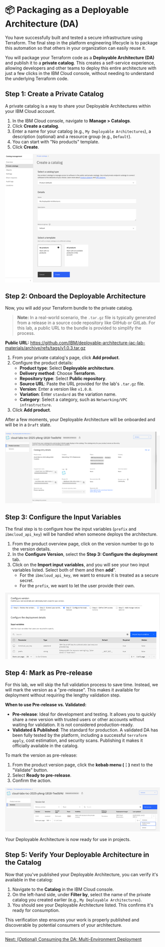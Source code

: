 # 📦 Packaging as a Deployable Architecture (DA)

You have successfully built and tested a secure infrastructure using Terraform. The final step in the platform engineering lifecycle is to package this automation so that others in your organization can easily reuse it.

You will package your Terraform code as a **Deployable Architecture (DA)** and publish it to a **private catalog**. This creates a self-service experience, allowing developers and other teams to deploy this entire architecture with just a few clicks in the IBM Cloud console, without needing to understand the underlying Terraform code.

## Step 1: Create a Private Catalog

A private catalog is a way to share your Deployable Architectures within your IBM Cloud account.

1. In the IBM Cloud console, navigate to **Manage > Catalogs**.
2. Click **Create a catalog**.
3. Enter a name for your catalog (e.g., `My Deployable Architectures`), a description (optional) and a resource group (e.g., `Default`).
4. You can start with "No products" template.
5. Click **Create**.

![Create Private Catalog](images/create-private-catalog.png)

## Step 2: Onboard the Deployable Architecture

Now, you will add your Terraform bundle to the private catalog.

> **Note:** In a real-world scenario, the `.tar.gz` file is typically generated from a release in a source code repository like GitHub or GitLab. For this lab, a public URL to the bundle is provided to simplify the process.

**Public URL:** https://github.com/IBM/deployable-architecture-iac-lab-materials/archive/refs/tags/v1.0.3.tar.gz

1.  From your private catalog's page, click **Add product**.
2.  Configure the product details:
    *   **Product type**: Select **Deployable architecture**.
    *   **Delivery method**: Choose **Terraform**.
    *   **Repository type**: Select **Public repository**.
    *   **Source URL**: Paste the URL provided for the lab's `.tar.gz` file.
    *   **Version**: Enter a version like `v1.0.0`.
    *   **Variation**: Enter `standard` as the variation name.
    *   **Category**: Select a category, such as `Networking/VPC infrastructure`.
3.  Click **Add product**.

After a few moments, your Deployable Architecture will be onboarded and will be in a `Draft` state.

![Product Overview](images/product-overview.png)

## Step 3: Configure the Input Variables

The final step is to configure how the input variables (`prefix` and `ibmcloud_api_key`) will be handled when someone deploys the architecture.

1.  From the product overview page, click on the version number to go to the version details.
2.  In the **Configure Version**, select the **Step 3: Configure the deployment** tab.
3.  Click on the **Import input variables**, and you will see your two input variables listed. Select both of them and then **add**".
    *   For the `ibmcloud_api_key`, we want to ensure it is treated as a secure secret.
    *   For the `prefix`, we want to let the user provide their own.

![Input Variables](images/input-variables.png)

## Step 4: Mark as Pre-release

For this lab, we will skip the full validation process to save time. Instead, we will mark the version as a "pre-release". This makes it available for deployment without requiring the lengthy validation step.

**When to use Pre-release vs. Validated:**
*   **Pre-release**: Ideal for development and testing. It allows you to quickly share a new version with trusted users or other accounts without waiting for validation. It is not considered production-ready.
*   **Validated & Published**: The standard for production. A validated DA has been fully tested by the platform, including a successful `terraform apply`, cost estimation, and security scans. Publishing it makes it officially available in the catalog.

To mark the version as pre-release:
1.  From the product version page, click the **kebab menu (⋮)** next to the "Validate" button.
2.  Select **Ready to pre-release**.
3.  Confirm the action.

![Product Versions](images/product-versions.png)

Your Deployable Architecture is now ready for use in projects.

## Step 5: Verify Your Deployable Architecture in the Catalog

Now that you've published your Deployable Architecture, you can verify it's available in the catalog:

1. Navigate to the **Catalog** in the IBM Cloud console.
2. On the left-hand side, under **Filter by**, select the name of the private catalog you created earlier (e.g., `My Deployable Architectures`).
3. You should see your Deployable Architecture listed. This confirms it's ready for consumption.

This verification step ensures your work is properly published and discoverable by potential consumers of your architecture.

---

[Next: (Optional) Consuming the DA: Multi-Environment Deployment](./07-consuming-da-multi-environment.md)

